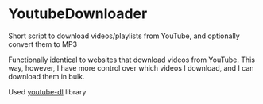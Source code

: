 # YoutubeDownloader
Short script to download videos/playlists from YouTube, and optionally convert them to MP3

Functionally identical to websites that download videos from YouTube. This way, however, I have more control over which videos I download, and I can download them in bulk.

Used [youtube-dl](https://github.com/ytdl-org/youtube-dl) library
